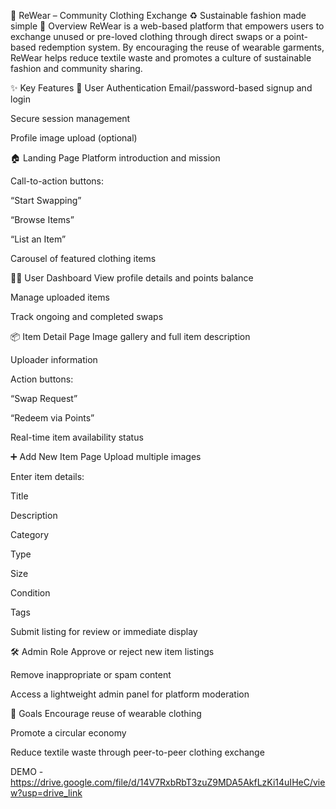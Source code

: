 👕 ReWear – Community Clothing Exchange
♻️ Sustainable fashion made simple
📘 Overview
ReWear is a web-based platform that empowers users to exchange unused or pre-loved clothing through direct swaps or a point-based redemption system. By encouraging the reuse of wearable garments, ReWear helps reduce textile waste and promotes a culture of sustainable fashion and community sharing.

✨ Key Features
🔐 User Authentication
Email/password-based signup and login

Secure session management

Profile image upload (optional)

🏠 Landing Page
Platform introduction and mission

Call-to-action buttons:

“Start Swapping”

“Browse Items”

“List an Item”

Carousel of featured clothing items

🧑‍💼 User Dashboard
View profile details and points balance

Manage uploaded items

Track ongoing and completed swaps

📦 Item Detail Page
Image gallery and full item description

Uploader information

Action buttons:

“Swap Request”

“Redeem via Points”

Real-time item availability status

➕ Add New Item Page
Upload multiple images

Enter item details:

Title

Description

Category

Type

Size

Condition

Tags

Submit listing for review or immediate display

🛠 Admin Role
Approve or reject new item listings

Remove inappropriate or spam content

Access a lightweight admin panel for platform moderation

🎯 Goals
Encourage reuse of wearable clothing

Promote a circular economy

Reduce textile waste through peer-to-peer clothing exchange

DEMO - https://drive.google.com/file/d/14V7RxbRbT3zuZ9MDA5AkfLzKi14uIHeC/view?usp=drive_link
